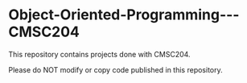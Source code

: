 # Object-Oriented-Programming---CMSC204

This repository contains projects done with CMSC204.

Please do NOT modify or copy code published in this repository.
